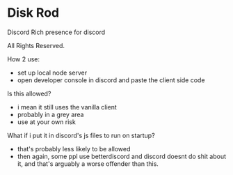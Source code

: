 # Disk Rod

Discord Rich presence for discord

All Rights Reserved.

How 2 use:
- set up local node server
- open developer console in discord and paste the client side code

Is this allowed?
- i mean it still uses the vanilla client
- probably in a grey area
- use at your own risk

What if i put it in discord's js files to run on startup?
- that's probably less likely to be allowed
- then again, some ppl use betterdiscord and discord doesnt do shit about it, and that's arguably a worse offender than this.